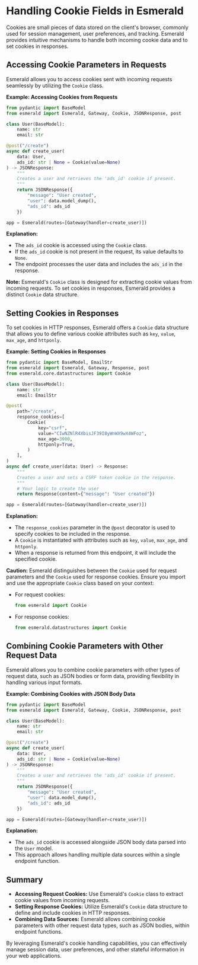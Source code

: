 # Handling Cookie Fields in Esmerald

Cookies are small pieces of data stored on the client's browser, commonly used for session management, user preferences, and tracking. Esmerald provides intuitive mechanisms to handle both incoming cookie data and to set cookies in responses.

## Accessing Cookie Parameters in Requests

Esmerald allows you to access cookies sent with incoming requests seamlessly by utilizing the `Cookie` class.

**Example: Accessing Cookies from Requests**

```python
from pydantic import BaseModel
from esmerald import Esmerald, Gateway, Cookie, JSONResponse, post

class User(BaseModel):
    name: str
    email: str

@post("/create")
async def create_user(
    data: User,
    ads_id: str | None = Cookie(value=None)
) -> JSONResponse:
    """
    Creates a user and retrieves the 'ads_id' cookie if present.
    """
    return JSONResponse({
        "message": "User created",
        "user": data.model_dump(),
        "ads_id": ads_id
    })

app = Esmerald(routes=[Gateway(handler=create_user)])
```

**Explanation:**

- The `ads_id` cookie is accessed using the `Cookie` class.
- If the `ads_id` cookie is not present in the request, its value defaults to `None`.
- The endpoint processes the user data and includes the `ads_id` in the response.

**Note:** Esmerald's `Cookie` class is designed for extracting cookie values from incoming requests.
To set cookies in responses, Esmerald provides a distinct `Cookie` data structure.

## Setting Cookies in Responses

To set cookies in HTTP responses, Esmerald offers a `Cookie` data structure that allows you to define
various cookie attributes such as `key`, `value`, `max_age`, and `httponly`.

**Example: Setting Cookies in Responses**

```python
from pydantic import BaseModel, EmailStr
from esmerald import Esmerald, Gateway, Response, post
from esmerald.core.datastructures import Cookie

class User(BaseModel):
    name: str
    email: EmailStr

@post(
    path="/create",
    response_cookies=[
        Cookie(
            key="csrf",
            value="CIwNZNlR4XbisJF39I8yWnWX9wX4WFoz",
            max_age=3000,
            httponly=True,
        )
    ],
)
async def create_user(data: User) -> Response:
    """
    Creates a user and sets a CSRF token cookie in the response.
    """
    # Your logic to create the user
    return Response(content={"message": "User created"})

app = Esmerald(routes=[Gateway(handler=create_user)])
```

**Explanation:**

- The `response_cookies` parameter in the `@post` decorator is used to specify cookies to be included in the response.
- A `Cookie` is instantiated with attributes such as `key`, `value`, `max_age`, and `httponly`.
- When a response is returned from this endpoint, it will include the specified cookie.

**Caution:** Esmerald distinguishes between the `Cookie` used for request parameters and the `Cookie` used for response cookies. Ensure you import and use the appropriate `Cookie` class based on your context:

- For request cookies:
  ```python
  from esmerald import Cookie
  ```
- For response cookies:
  ```python
  from esmerald.datastructures import Cookie
  ```

## Combining Cookie Parameters with Other Request Data

Esmerald allows you to combine cookie parameters with other types of request data, such as JSON bodies or
form data, providing flexibility in handling various input formats.

**Example: Combining Cookies with JSON Body Data**

```python
from pydantic import BaseModel
from esmerald import Esmerald, Gateway, Cookie, JSONResponse, post

class User(BaseModel):
    name: str
    email: str

@post("/create")
async def create_user(
    data: User,
    ads_id: str | None = Cookie(value=None)
) -> JSONResponse:
    """
    Creates a user and retrieves the 'ads_id' cookie if present.
    """
    return JSONResponse({
        "message": "User created",
        "user": data.model_dump(),
        "ads_id": ads_id
    })

app = Esmerald(routes=[Gateway(handler=create_user)])
```

**Explanation:**

- The `ads_id` cookie is accessed alongside JSON body data parsed into the `User` model.
- This approach allows handling multiple data sources within a single endpoint function.

## Summary

- **Accessing Request Cookies:** Use Esmerald's `Cookie` class to extract cookie values from incoming requests.
- **Setting Response Cookies:** Utilize Esmerald's `Cookie` data structure to define and include cookies in HTTP responses.
- **Combining Data Sources:** Esmerald allows combining cookie parameters with other request data types, such as JSON bodies, within endpoint functions.

By leveraging Esmerald's cookie handling capabilities, you can effectively manage session data, user preferences, and other stateful information in your web applications.
